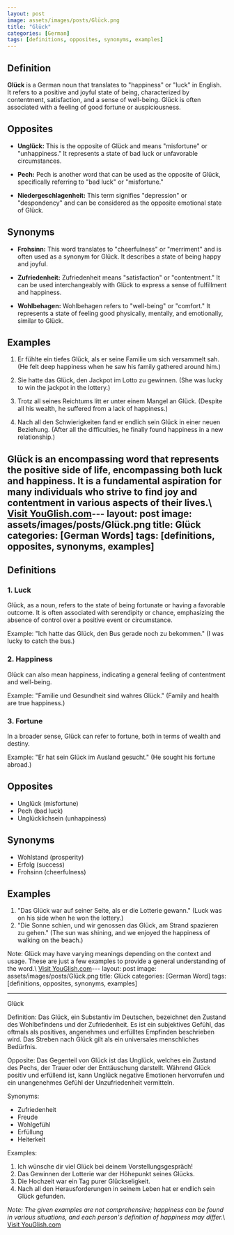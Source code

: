 ```yaml
---
layout: post
image: assets/images/posts/Glück.png
title: "Glück"
categories: [German]
tags: [definitions, opposites, synonyms, examples]
---
```


## Definition

**Glück** is a German noun that translates to "happiness" or "luck" in English. It refers to a positive and joyful state of being, characterized by contentment, satisfaction, and a sense of well-being. Glück is often associated with a feeling of good fortune or auspiciousness.

## Opposites

- **Unglück:** This is the opposite of Glück and means "misfortune" or "unhappiness." It represents a state of bad luck or unfavorable circumstances.

- **Pech:** Pech is another word that can be used as the opposite of Glück, specifically referring to "bad luck" or "misfortune."

- **Niedergeschlagenheit:** This term signifies "depression" or "despondency" and can be considered as the opposite emotional state of Glück.

## Synonyms

- **Frohsinn:** This word translates to "cheerfulness" or "merriment" and is often used as a synonym for Glück. It describes a state of being happy and joyful.

- **Zufriedenheit:** Zufriedenheit means "satisfaction" or "contentment." It can be used interchangeably with Glück to express a sense of fulfillment and happiness.

- **Wohlbehagen:** Wohlbehagen refers to "well-being" or "comfort." It represents a state of feeling good physically, mentally, and emotionally, similar to Glück.

## Examples

1. Er fühlte ein tiefes Glück, als er seine Familie um sich versammelt sah. (He felt deep happiness when he saw his family gathered around him.)

2. Sie hatte das Glück, den Jackpot im Lotto zu gewinnen. (She was lucky to win the jackpot in the lottery.)

3. Trotz all seines Reichtums litt er unter einem Mangel an Glück. (Despite all his wealth, he suffered from a lack of happiness.)

4. Nach all den Schwierigkeiten fand er endlich sein Glück in einer neuen Beziehung. (After all the difficulties, he finally found happiness in a new relationship.)

Glück is an encompassing word that represents the positive side of life, encompassing both luck and happiness. It is a fundamental aspiration for many individuals who strive to find joy and contentment in various aspects of their lives.\ <a id="yg-widget-0" class="youglish-widget" data-query="Glück" data-lang="german" data-components="8412" data-auto-start="0" data-bkg-color="theme_light" data-title="How%20to%20pronounce%20Glück%20in%20German"  rel="nofollow" href="https://youglish.com">Visit YouGlish.com</a><script async src="https://youglish.com/public/emb/widget.js" charset="utf-8"></script>---
layout: post
image: assets/images/posts/Glück.png
title: Glück
categories: [German Words]
tags: [definitions, opposites, synonyms, examples]
---

## Definitions

### 1. Luck
Glück, as a noun, refers to the state of being fortunate or having a favorable outcome. It is often associated with serendipity or chance, emphasizing the absence of control over a positive event or circumstance.

Example: "Ich hatte das Glück, den Bus gerade noch zu bekommen." (I was lucky to catch the bus.)

### 2. Happiness
Glück can also mean happiness, indicating a general feeling of contentment and well-being.

Example: "Familie und Gesundheit sind wahres Glück." (Family and health are true happiness.)

### 3. Fortune
In a broader sense, Glück can refer to fortune, both in terms of wealth and destiny.

Example: "Er hat sein Glück im Ausland gesucht." (He sought his fortune abroad.)

## Opposites

- Unglück (misfortune)
- Pech (bad luck)
- Unglücklichsein (unhappiness)

## Synonyms

- Wohlstand (prosperity)
- Erfolg (success)
- Frohsinn (cheerfulness)

## Examples

1. "Das Glück war auf seiner Seite, als er die Lotterie gewann." (Luck was on his side when he won the lottery.)
2. "Die Sonne schien, und wir genossen das Glück, am Strand spazieren zu gehen." (The sun was shining, and we enjoyed the happiness of walking on the beach.)

Note: Glück may have varying meanings depending on the context and usage. These are just a few examples to provide a general understanding of the word.\ <a id="yg-widget-0" class="youglish-widget" data-query="Glück" data-lang="german" data-components="8412" data-auto-start="0" data-bkg-color="theme_light" data-title="How%20to%20pronounce%20Glück%20in%20German"  rel="nofollow" href="https://youglish.com">Visit YouGlish.com</a><script async src="https://youglish.com/public/emb/widget.js" charset="utf-8"></script>---
layout: post
image: assets/images/posts/Glück.png
title: Glück
categories: [German Word]
tags: [definitions, opposites, synonyms, examples]

---

Glück

Definition:
Das Glück, ein Substantiv im Deutschen, bezeichnet den Zustand des Wohlbefindens und der Zufriedenheit. Es ist ein subjektives Gefühl, das oftmals als positives, angenehmes und erfülltes Empfinden beschrieben wird. Das Streben nach Glück gilt als ein universales menschliches Bedürfnis.

Opposite:
Das Gegenteil von Glück ist das Unglück, welches ein Zustand des Pechs, der Trauer oder der Enttäuschung darstellt. Während Glück positiv und erfüllend ist, kann Unglück negative Emotionen hervorrufen und ein unangenehmes Gefühl der Unzufriedenheit vermitteln.

Synonyms:
- Zufriedenheit
- Freude
- Wohlgefühl
- Erfüllung
- Heiterkeit

Examples:
1. Ich wünsche dir viel Glück bei deinem Vorstellungsgespräch!
2. Das Gewinnen der Lotterie war der Höhepunkt seines Glücks.
3. Die Hochzeit war ein Tag purer Glückseligkeit.
4. Nach all den Herausforderungen in seinem Leben hat er endlich sein Glück gefunden.

*Note: The given examples are not comprehensive; happiness can be found in various situations, and each person's definition of happiness may differ.*\ <a id="yg-widget-0" class="youglish-widget" data-query="Glück" data-lang="german" data-components="8412" data-auto-start="0" data-bkg-color="theme_light" data-title="How%20to%20pronounce%20Glück%20in%20German"  rel="nofollow" href="https://youglish.com">Visit YouGlish.com</a><script async src="https://youglish.com/public/emb/widget.js" charset="utf-8"></script>